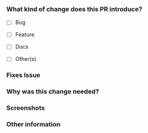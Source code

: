 <!--
Thank you for sending the PR! 
Please fill the applicable details below
Happy contributing!
-->

### What kind of change does this PR introduce? 
<!-- Mark All The Applicable Boxes -->

- [ ] Bug
- [ ] Feature
- [ ] Docs
- [ ] Other(s)


<!-- If your PR fixes an open issue, use `Closes #999` to link your PR with the issue. #999 stands for the issue number you are fixing -->

### Fixes Issue

<!-- Remove this section if not applicable -->

<!-- Example: Closes #31 -->

### Why was this change needed?

<!-- Explain all the changes in the PR and tell what is the use of this change. -->


### Screenshots

<!-- Add all the screenshots which support your changes -->
<!-- Please add a screenshot of UI changes if applicable. --> 

### Other information

<!-- Add notes or any other information here -->
